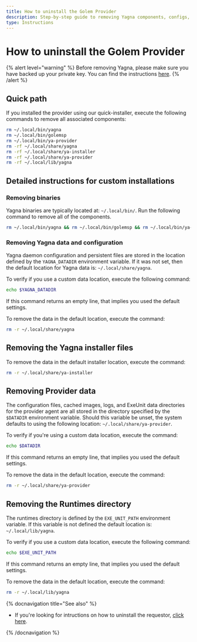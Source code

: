```yaml
---
title: How to uninstall the Golem Provider
description: Step-by-step guide to removing Yagna components, configs, and data for Providers.
type: Instructions
---
```


# How to uninstall the Golem Provider

{% alert level="warning" %}
Before removing Yagna, please make sure you have backed up your private key. You can find the instructions [here](/docs/ja/providers/wallet/backup).
{% /alert %}

## Quick path

If you installed the provider using our quick-installer, execute the following commands to remove all associated components:

```bash
rm ~/.local/bin/yagna
rm ~/.local/bin/golemsp
rm ~/.local/bin/ya-provider
rm -rf ~/.local/share/yagna
rm -rf ~/.local/share/ya-installer
rm -rf ~/.local/share/ya-provider
rm -rf ~/.local/lib/yagna
```

## Detailed instructions for custom installations

### Removing binaries

Yagna binaries are typically located at: `~/.local/bin/`. Run the following command to remove all of the components.

```bash
rm ~/.local/bin/yagna && rm ~/.local/bin/golemsp && rm ~/.local/bin/ya-provider
```

### Removing Yagna data and configuration

Yagna daemon configuration and persistent files are stored in the location defined by the `YAGNA_DATADIR` environment variable. If it was not set, then the default location for Yagna data is: `~/.local/share/yagna`.

To verify if you use a custom data location, execute the following command:

```bash
echo $YAGNA_DATADIR
```

If this command returns an empty line, that implies you used the default settings.

To remove the data in the default location, execute the command:

```bash
rm -r ~/.local/share/yagna
```

## Removing the Yagna installer files

To remove the data in the default installer location, execute the command:

```bash
rm -r ~/.local/share/ya-installer
```

## Removing Provider data

The configuration files, cached images, logs, and ExeUnit data directories for the provider agent are all stored in the directory specified by the `$DATADIR` environment variable. Should this variable be unset, the system defaults to using the following location: `~/.local/share/ya-provider`.

To verify if you're using a custom data location, execute the command:

```bash
echo $DATADIR
```

If this command returns an empty line, that implies you used the default settings.

To remove the data in the default location, execute the command:

```bash
rm -r ~/.local/share/ya-provider
```

## Removing the Runtimes directory

The runtimes directory is defined by the `EXE_UNIT_PATH` environment variable. If this variable is not defined the default location is: `~/.local/lib/yagna`.

To verify if you use a custom data location, execute the following command:

```bash
echo $EXE_UNIT_PATH
```

If this command returns an empty line, that implies you used the default settings.

To remove the data in the default location, execute the command:

```bash
rm -r ~/.local/lib/yagna
```

{% docnavigation title="See also" %}

- If you're looking for intructions on how to uninstall the requestor, [click here](/docs/ja/creators/tools/yagna/requestor-uninstallation).

{% /docnavigation %}
